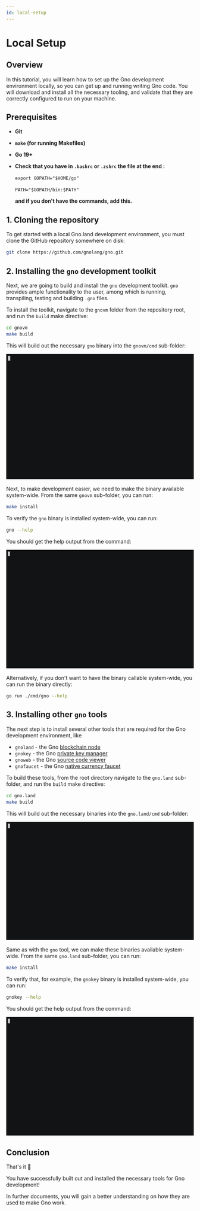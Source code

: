 ```yaml
---
id: local-setup
---
```


# Local Setup

## Overview

In this tutorial, you will learn how to set up the Gno development environment locally, so you
can get up and running writing Gno code. You will download and install all the necessary tooling,
and validate that they are correctly configured to run on your machine.

## Prerequisites

- **Git**
- **`make` (for running Makefiles)**
- **Go 19+**
- **Check that you have in `.bashrc` or `.zshrc` the file at the end :**

     `export GOPATH="$HOME/go"` 

     `PATH="$GOPATH/bin:$PATH"`  

    **and if you don't have the commands, add this.**

## 1. Cloning the repository

To get started with a local Gno.land development environment, you must clone the GitHub repository
somewhere on disk:

```bash
git clone https://github.com/gnolang/gno.git
```

## 2. Installing the `gno` development toolkit

Next, we are going to build and install the `gno` development toolkit.
`gno` provides ample functionality to the user, among which is running, transpiling, testing and building `.gno` files.

To install the toolkit, navigate to the `gnovm` folder from the repository root, and run the `build` make directive:

```bash
cd gnovm
make build
```

This will build out the necessary `gno` binary into the `gnovm/cmd` sub-folder:

![gno tool build](../assets/getting-started/local-setup/make-build-gnovm.gif)

Next, to make development easier, we need to make the binary available system-wide.
From the same `gnovm` sub-folder, you can run:

```bash
make install
```

To verify the `gno` binary is installed system-wide, you can run:

```bash
gno --help
```

You should get the help output from the command:

![gno help](../assets/getting-started/local-setup/gno-help.gif)

Alternatively, if you don't want to have the binary callable system-wide, you can run the binary directly:

```bash
go run ./cmd/gno --help
```

## 3. Installing other `gno` tools

The next step is to install several other tools that are required for the Gno development environment, like

- `gnoland` - the Gno [blockchain node](setting-up-a-local-chain.md)
- `gnokey` - the Gno [private key manager](working-with-key-pairs.md)
- `gnoweb` - the Gno [source code viewer](browsing-gno-source-code.md)
- `gnofaucet` - the Gno [native currency faucet](setting-up-funds/running-a-faucet.md)

To build these tools, from the root directory navigate to the `gno.land` sub-folder, and run the `build` make
directive:

```bash
cd gno.land
make build
```

This will build out the necessary binaries into the `gno.land/cmd` sub-folder:

![gno tools build](../assets/getting-started/local-setup/make-build-gnoland.gif)

Same as with the `gno` tool, we can make these binaries available system-wide.
From the same `gno.land` sub-folder, you can run:

```bash
make install
```

To verify that, for example, the `gnokey` binary is installed system-wide, you can run:

```bash
gnokey --help
```

You should get the help output from the command:

![gnokey help](../assets/getting-started/local-setup/gnokey-help.gif)

## Conclusion

That's it 🎉

You have successfully built out and installed the necessary tools for Gno development!

In further documents, you will gain a better understanding on how they are used to make Gno work.
